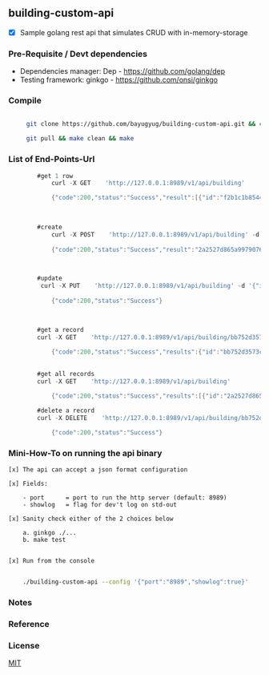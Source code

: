 ## building-custom-api



* [x] Sample golang rest api that simulates CRUD with in-memory-storage



### Pre-Requisite / Devt dependencies
- Dependencies manager: Dep - https://github.com/golang/dep
- Testing framework: ginkgo - https://github.com/onsi/ginkgo

### Compile

```sh

     git clone https://github.com/bayugyug/building-custom-api.git && cd building-custom-api

     git pull && make clean && make

```
 


### List of End-Points-Url


```go
		#get 1 row
			curl -X GET    'http://127.0.0.1:8989/v1/api/building'

			{"code":200,"status":"Success","result":[{"id":"f2b1c1b85445b3767a3d86a677247a93","name":"building-2","address":"address here","floors":["floor-1","floor-2"],"created":"2019-04-29T23:04:39+08:00"}]}

		
		
		#create
			curl -X POST    'http://127.0.0.1:8989/v1/api/building' -d '{"name":"building-a","address":"address here","floors":["floor-1","floor-2"]}'
			
			{"code":200,"status":"Success","result":"2a2527d865a9979076e3f7e62e6e21e3"}


		
		#update
		 curl -X PUT    'http://127.0.0.1:8989/v1/api/building' -d '{"id":"2a2527d865a9979076e3f7e62e6e21e3","name":"building-a","address":"address here2","floors":["floor-a1","floor-a2","floor-a3"]}'
		 
			{"code":200,"status":"Success"}


		
		#get a record
		curl -X GET    'http://127.0.0.1:8989/v1/api/building/bb752d3573ca1679be6832f73ddb4e06'
			
			{"code":200,"status":"Success","results":{"id":"bb752d3573ca1679be6832f73ddb4e06","name":"building-b","address":"address here","floors":["floor-1","floor-2"],"created":"2019-04-29T23:12:54+08:00"}}

		
		#get all records
		curl -X GET    'http://127.0.0.1:8989/v1/api/building'

			{"code":200,"status":"Success","results":[{"id":"2a2527d865a9979076e3f7e62e6e21e3","name":"building-a","address":"address here2","floors":["floor-a1","floor-a2","floor-a3"],"created":"2019-04-29T23:09:55+08:00","modified":"2019-04-29T23:11:59+08:00"},{"id":"f2b1c1b85445b3767a3d86a677247a93","name":"building-2","address":"address here","floors":["floor-1","floor-2"],"created":"2019-04-29T23:04:39+08:00"},{"id":"bb752d3573ca1679be6832f73ddb4e06","name":"building-b","address":"address here","floors":["floor-1","floor-2"],"created":"2019-04-29T23:12:54+08:00"}]}

		#delete a record
		curl -X DELETE    'http://127.0.0.1:8989/v1/api/building/bb752d3573ca1679be6832f73ddb4e06'
			
			{"code":200,"status":"Success"}


```


### Mini-How-To on running the api binary

	[x] The api can accept a json format configuration
	
	[x] Fields:
	
		- port      = port to run the http server (default: 8989)
		- showlog   = flag for dev't log on std-out
		
	[x] Sanity check either of the 2 choices below
	    
		a. ginkgo ./...	
		b. make test
		
			
	[x] Run from the console

```sh

	./building-custom-api --config '{"port":"8989","showlog":true}'

```


### Notes

### Reference

### License

[MIT](https://bayugyug.mit-license.org/)

